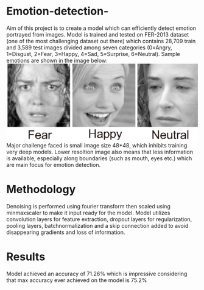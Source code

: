 # Emotion-detection-
Aim of this project is to create a model which can efficiently detect emotion portrayed from images.
Model is trained and tested on FER-2013 dataset (one of the most challenging dataset out there) which contains 28,709 train and 3,589 test images divided among seven categories (0=Angry, 1=Disgust, 2=Fear, 3=Happy, 4=Sad, 5=Surprise, 6=Neutral).
Sample emotions are shown in the image below:
![Sample](sample_emotions.png)
Major challenge faced is small image size 48*48, which inhibits training very deep models. Lower resoltion image also means that less information is available, especially along boundaries (such as mouth, eyes etc.) which are main focus for emotion detection.

# Methodology 
Denoising is performed using fourier transform then scaled using minmaxscaler to make it input ready for the model.
Model utilizes convolution layers for feature extraction, dropout layers for regularization, pooling layers, batchnormalization and a skip connection added to avoid disappearing gradients and loss of information.

# Results
Model achieved an accuracy of 71.26% which is impressive considering that max accuracy ever achieved on the model is 75.2%
